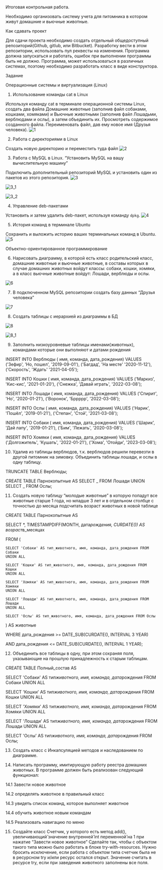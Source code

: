 Итоговая контрольная работа.

Необходимо организовать систему учета для питомника в котором живут
домашние и вьючные животные.

Как сдавать проект

Для сдачи проекта необходимо создать отдельный общедоступный
репозиторий(Github, gitlub, или Bitbucket). Разработку вести в этом
репозитории, использовать пул реквесты на изменения. Программа должна запускаться и работать, ошибок при выполнении программы быть не должно. Программа, может использоваться в различных системах, поэтому необходимо разработать класс в виде конструктора.

Задание

Операционные системы и виртуализация (Linux)

1. Использование команды cat в Linux

Используя команду cat в терминале операционной системы Linux, создать два файла Домашние животные (заполнив файл собаками, кошками, хомяками) и Вьючные животными (заполнив файл Лошадьми, верблюдами и ослы), а затем объединить их. Просмотреть содержимое созданного файла. Переименовать файл, дав ему новое имя (Друзья человека).
![1](images/1.jpg)

2. Работа с директориями в Linux

Создать новую директорию и переместить туда файл
![2](images/2.jpg)

3. Работа с MySQL в Linux. “Установить MySQL на вашу вычислительную машину”

Подключить дополнительный репозиторий MySQL и установить один из пакетов из этого репозитория.
![3](images/3.jpg)

![3_1](images/3_1.jpg)

![3_2](images/3_2.jpg)

4. Управление deb-пакетами

Установить и затем удалить deb-пакет, используя команду `dpkg`.
![4](images/4.jpg)

5. История команд в терминале Ubuntu

Сохранить и выложить историю ваших терминальных команд в Ubuntu.
![5](images/5.jpg)

Объектно-ориентированное программирование

6. Нарисовать диаграмму, в которой есть класс родительский класс, домашние животные и вьючные животные, в составы которых в случае домашних животных войдут классы: собаки, кошки, хомяки, а в класс вьючные животные войдут: Лошади, верблюды и ослы.

![6](images/6.jpg)

7. В подключенном MySQL репозитории создать базу данных “Друзья человека”

![7](images/7.jpg)

8. Создать таблицы с иерархией из диаграммы в БД

![8](images/8.jpg)

![8_1](images/8_1.jpg)

9. Заполнить низкоуровневые таблицы именами(животных), командами
   которые они выполняют и датами рождения

INSERT INTO Верблюды ( имя, команда, дата_рождения)
VALUES ('Зефир', 'Но, пошел', '2019-09-01'),
('Багдад', 'На месте' '2020-11-12'),
('Скорость', 'Ждать' '2021-04-05');

INSERT INTO Кошки ( имя, команда, дата_рождения)
VALUES ('Маркиз', 'Кис-кис', '2021-01-20'),
('Снежка', 'Давай играть', '2022-03-08');

INSERT INTO Лошади ( имя, команда, дата_рождения)
VALUES ('Спирит', 'Но', '2020-01-21'),
('Воронок', 'Бррррр', '2022-03-08');

INSERT INTO Ослы ( имя, команда, дата_рождения)
VALUES ('Нарик', 'Пошёл', '2019-01-21'),
('Степан', 'Стой', '2021-03-08');

INSERT INTO Собаки ( имя, команда, дата_рождения)
VALUES ('Шарик', 'Дай лапу', '2019-01-21'),
('Бим', 'Лежать', '2020-03-08');

INSERT INTO Хомяки ( имя, команда, дата_рождения)
VALUES ('Долгожитель', 'Кушать', '2022-01-21'),
('Хома', 'Отойди', '2023-03-08');

10. Удалив из таблицы верблюдов, т.к. верблюдов решили перевезти в другой питомник на зимовку. Объединить таблицы лошади, и ослы в одну таблицу.

TRUNCATE TABLE Верблюды;

CREATE TABLE Парнокопытные AS
SELECT _ FROM Лошади
UNION
SELECT _ FROM Ослы;

11. Создать новую таблицу “молодые животные” в которую попадут все
    животные старше 1 года, но младше 3 лет и в отдельном столбце с точностью до месяца подсчитать возраст животных в новой таблице

CREATE TABLE Парнокопытные AS

SELECT \*, TIMESTAMPDIFF(MONTH, дата*рождения, CURDATE()) AS возраст*в_месяцах

FROM (

    SELECT 'Собаки' AS тип_животного, имя, команда, дата_рождения FROM Собаки
    UNION ALL

    SELECT 'Кошки' AS тип_животного, имя, команда, дата_рождения FROM Кошки
    UNION ALL

    SELECT 'Хомяки' AS тип_животного, имя, команда, дата_рождения FROM Хомяки
    UNION ALL

    SELECT 'Лошади' AS тип_животного, имя, команда, дата_рождения FROM Лошади
    UNION ALL

    SELECT 'Ослы' AS тип_животного, имя, команда, дата_рождения FROM Ослы

) AS животные

WHERE дата_рождения >= DATE_SUB(CURDATE(), INTERVAL 3 YEAR)

AND дата_рождения <= DATE_SUB(CURDATE(), INTERVAL 1 YEAR);

12. Объединить все таблицы в одну, при этом сохраняя поля, указывающие на прошлую принадлежность к старым таблицам.

CREATE TABLE Полный_состав AS

SELECT 'Собаки' AS тип*животного, имя, команда, дата*рождения FROM Собаки
UNION ALL

SELECT 'Кошки' AS тип*животного, имя, команда, дата*рождения FROM Кошки
UNION ALL

SELECT 'Хомяки' AS тип*животного, имя, команда, дата*рождения FROM Хомяки
UNION ALL

SELECT 'Лошади' AS тип*животного, имя, команда, дата*рождения FROM Лошади
UNION ALL

SELECT 'Ослы' AS тип*животного, имя, команда, дата*рождения FROM Ослы;

13. Создать класс с Инкапсуляцией методов и наследованием по диаграмме.

14. Написать программу, имитирующую работу реестра домашних животных.
    В программе должен быть реализован следующий функционал:

14.1 Завести новое животное

14.2 определять животное в правильный класс

14.3 увидеть список команд, которое выполняет животное

14.4 обучить животное новым командам

14.5 Реализовать навигацию по меню

15. Создайте класс Счетчик, у которого есть метод add(), увеличивающий̆ значение внутренней̆ int переменной̆ на 1 при нажатие “Завести новое животное” Сделайте так, чтобы с объектом такого типа можно было работать в блоке try-with-resources. Нужно бросить исключение, если работа с объектом типа счетчик была не в ресурсном try и/или ресурс остался открыт. Значение считать в ресурсе try, если при заведения животного заполнены все поля.
